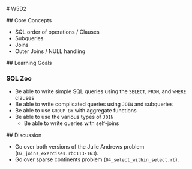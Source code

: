 # W5D2

## Core Concepts

- SQL order of operations / Clauses
- Subqueries
- Joins
- Outer Joins / NULL handling

## Learning Goals

### SQL Zoo

- Be able to write simple SQL queries using the `SELECT`, `FROM`, and `WHERE` clauses
- Be able to write complicated queries using `JOIN` and subqueries
- Be able to use `GROUP BY` with aggregate functions
- Be able to use the various types of `JOIN`
  - Be able to write queries with self-joins

## Discussion

- Go over both versions of the Julie Andrews problem (`07_joins_exercises.rb:113-163`).
- Go over sparse continents problem (`04_select_within_select.rb`).
